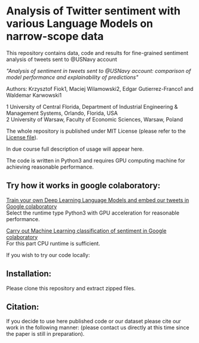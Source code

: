 # Analysis of Twitter sentiment with various Language Models on narrow-scope data
This repository contains data, code and results for fine-grained sentiment analysis of tweets sent to @USNavy account

*"Analysis of sentiment in tweets sent to @USNavy account: comparison of model performance and explainability of predictions"*

Authors: Krzysztof Fiok1, Maciej Wilamowski2, Edgar Gutierrez-Franco1 and Waldemar Karwowski1


1 University of Central Florida, Department of Industrial Engineering & Management Systems, Orlando, Florida, USA </br>
2 University of Warsaw, Faculty of Economic Sciences, Warsaw, Poland
<br/>


The whole repository is published under MIT License (please refer to the [License file](https://github.com/krzysztoffiok/twitter_sentiment_to_usnavy/blob/master/LICENSE)).

In due course full description of usage will appear here.

The code is written in Python3 and requires GPU computing machine for achieving reasonable performance.

## Try how it works in google colaboratory:

[Train your own Deep Learning Language Models and embed our tweets in Google colaboratory](https://colab.research.google.com/drive/1K-XQJnauYvULdwUO3vELy9dJ1DHR_53b) </br>
Select the runtime type Python3 with GPU acceleration for reasonable performance.

[Carry out Machine Learning classification of sentiment in Google colaboratory](https://colab.research.google.com/drive/151uxuOLgsxHDravuN_9k_whn8imC-0dg) </br>
For this part CPU runtime is sufficient.

If you wish to try our code locally:
## Installation:
Please clone this repository and extract zipped files.

## Citation:<br/>
If you decide to use here published code or our dataset please cite our work in the following manner:
(please contact us directly at this time since the paper is still in preparation).

